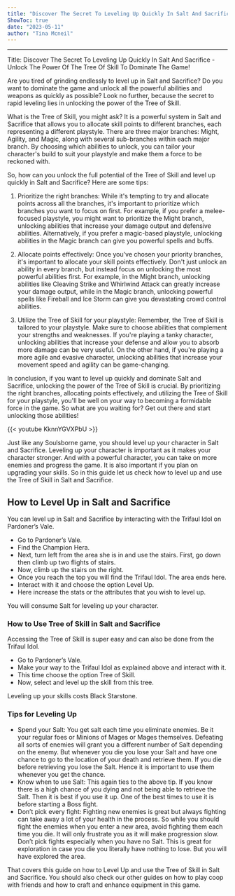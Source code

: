 ```yaml
---
title: "Discover The Secret To Leveling Up Quickly In Salt And Sacrifice - Unlock The Power Of The Tree Of Skill To Dominate The Game!"
ShowToc: true 
date: "2023-05-11"
author: "Tina Mcneil"
---
```

*****
Title: Discover The Secret To Leveling Up Quickly In Salt And Sacrifice - Unlock The Power Of The Tree Of Skill To Dominate The Game!

Are you tired of grinding endlessly to level up in Salt and Sacrifice? Do you want to dominate the game and unlock all the powerful abilities and weapons as quickly as possible? Look no further, because the secret to rapid leveling lies in unlocking the power of the Tree of Skill.

What is the Tree of Skill, you might ask? It is a powerful system in Salt and Sacrifice that allows you to allocate skill points to different branches, each representing a different playstyle. There are three major branches: Might, Agility, and Magic, along with several sub-branches within each major branch. By choosing which abilities to unlock, you can tailor your character's build to suit your playstyle and make them a force to be reckoned with.

So, how can you unlock the full potential of the Tree of Skill and level up quickly in Salt and Sacrifice? Here are some tips:

1. Prioritize the right branches: While it's tempting to try and allocate points across all the branches, it's important to prioritize which branches you want to focus on first. For example, if you prefer a melee-focused playstyle, you might want to prioritize the Might branch, unlocking abilities that increase your damage output and defensive abilities. Alternatively, if you prefer a magic-based playstyle, unlocking abilities in the Magic branch can give you powerful spells and buffs.

2. Allocate points effectively: Once you've chosen your priority branches, it's important to allocate your skill points effectively. Don't just unlock an ability in every branch, but instead focus on unlocking the most powerful abilities first. For example, in the Might branch, unlocking abilities like Cleaving Strike and Whirlwind Attack can greatly increase your damage output, while in the Magic branch, unlocking powerful spells like Fireball and Ice Storm can give you devastating crowd control abilities.

3. Utilize the Tree of Skill for your playstyle: Remember, the Tree of Skill is tailored to your playstyle. Make sure to choose abilities that complement your strengths and weaknesses. If you're playing a tanky character, unlocking abilities that increase your defense and allow you to absorb more damage can be very useful. On the other hand, if you're playing a more agile and evasive character, unlocking abilities that increase your movement speed and agility can be game-changing.

In conclusion, if you want to level up quickly and dominate Salt and Sacrifice, unlocking the power of the Tree of Skill is crucial. By prioritizing the right branches, allocating points effectively, and utilizing the Tree of Skill for your playstyle, you'll be well on your way to becoming a formidable force in the game. So what are you waiting for? Get out there and start unlocking those abilities!

{{< youtube KknnYGVXPbU >}} 



Just like any Soulsborne game, you should level up your character in Salt and Sacrifice. Leveling up your character is important as it makes your character stronger. And with a powerful character, you can take on more enemies and progress the game. It is also important if you plan on upgrading your skills. So in this guide let us check how to level up and use the Tree of Skill in Salt and Sacrifice.
 
## How to Level Up in Salt and Sacrifice
 
You can level up in Salt and Sacrifice by interacting with the Trifaul Idol on Pardoner’s Vale.
 
- Go to Pardoner’s Vale.
 - Find the Champion Hera.
 - Next, turn left from the area she is in and use the stairs. First, go down then climb up two flights of stairs.
 - Now, climb up the stairs on the right.
 - Once you reach the top you will find the Trifaul Idol. The area ends here.
 - Interact with it and choose the option Level Up.
 - Here increase the stats or the attributes that you wish to level up.

 
You will consume Salt for leveling up your character.
 
### How to Use Tree of Skill in Salt and Sacrifice
 
Accessing the Tree of Skill is super easy and can also be done from the Trifaul Idol.
 
- Go to Pardoner’s Vale.
 - Make your way to the Trifaul Idol as explained above and interact with it.
 - This time choose the option Tree of Skill.
 - Now, select and level up the skill from this tree.

 
Leveling up your skills costs Black Starstone.
 
### Tips for Leveling Up
 
- Spend your Salt: You get salt each time you eliminate enemies. Be it your regular foes or Minions of Mages or Mages themselves. Defeating all sorts of enemies will grant you a different number of Salt depending on the enemy. But whenever you die you lose your Salt and have one chance to go to the location of your death and retrieve them. If you die before retrieving you lose the Salt. Hence it is important to use them whenever you get the chance.
 - Know when to use Salt: This again ties to the above tip. If you know there is a high chance of you dying and not being able to retrieve the Salt. Then it is best if you use it up. One of the best times to use it is before starting a Boss fight.
 - Don’t pick every fight: Fighting new enemies is great but always fighting can take away a lot of your health in the process. So while you should fight the enemies when you enter a new area, avoid fighting them each time you die. It will only frustrate you as it will make progression slow. Don’t pick fights especially when you have no Salt. This is great for exploration in case you die you literally have nothing to lose. But you will have explored the area.

 
That covers this guide on how to Level Up and use the Tree of Skill in Salt and Sacrifice. You should also check our other guides on how to play coop with friends and how to craft and enhance equipment in this game.




